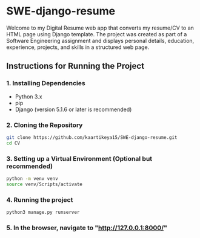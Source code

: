 # SWE-django-resume

Welcome to my Digital Resume web app that converts my resume/CV to an HTML page using Django template. The project was created as part of a Software Engineering assignment and displays personal details, education, experience, projects, and skills in a structured web page.

## Instructions for Running the Project

### 1. Installing Dependencies
- Python 3.x
- pip
- Django (version 5.1.6 or later is recommended)

### 2. Cloning the Repository
```bash
git clone https://github.com/kaartikeya15/SWE-django-resume.git
cd CV
```
### 3. Setting up a Virtual Environment (Optional but recommended)
```bash
python -m venv venv
source venv/Scripts/activate
```

### 4. Running the project
```bash
python3 manage.py runserver
```
### 5. In the browser, navigate to "http://127.0.0.1:8000/"

